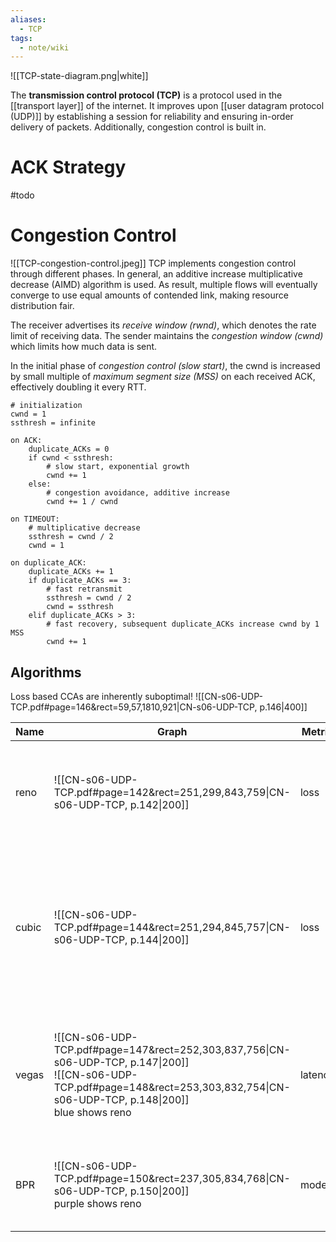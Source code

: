 ```yaml
---
aliases:
  - TCP
tags:
  - note/wiki
---
```

![[TCP-state-diagram.png|white]]

The **transmission control protocol (TCP)** is a protocol used in the [[transport layer]] of the internet. It improves upon [[user datagram protocol (UDP)]] by establishing a session for reliability and ensuring in-order delivery of packets. Additionally, congestion control is built in. 

# ACK Strategy
#todo 


# Congestion Control
![[TCP-congestion-control.jpeg]]
TCP implements congestion control through different phases. In general, an additive increase multiplicative decrease (AIMD) algorithm is used. As result, multiple flows will eventually converge to use equal amounts of contended link, making resource distribution fair.

The receiver advertises its *receive window (rwnd)*, which denotes the rate limit of receiving data. The sender maintains the *congestion window (cwnd)* which limits how much data is sent.

In the initial phase of *congestion control (slow start)*, the cwnd is increased by small multiple of *maximum segment size (MSS)* on each received ACK, effectively doubling it every RTT.

```
# initialization
cwnd = 1
ssthresh = infinite

on ACK:
    duplicate_ACKs = 0
    if cwnd < ssthresh:
        # slow start, exponential growth
        cwnd += 1
	else:
	    # congestion avoidance, additive increase
    	cwnd += 1 / cwnd

on TIMEOUT:
    # multiplicative decrease
    ssthresh = cwnd / 2
    cwnd = 1

on duplicate_ACK:
    duplicate_ACKs += 1
    if duplicate_ACKs == 3:
        # fast retransmit
        ssthresh = cwnd / 2
        cwnd = ssthresh
    elif duplicate_ACKs > 3:
		# fast recovery, subsequent duplicate_ACKs increase cwnd by 1 MSS
        cwnd += 1
```


## Algorithms
Loss based CCAs are inherently suboptimal!
![[CN-s06-UDP-TCP.pdf#page=146&rect=59,57,1810,921|CN-s06-UDP-TCP, p.146|400]]

| Name  | Graph                                                                                                                                                                                     | Metric  | Properties                                                                                                                                                      |
| ----- | ----------------------------------------------------------------------------------------------------------------------------------------------------------------------------------------- | ------- | --------------------------------------------------------------------------------------------------------------------------------------------------------------- |
| reno  | ![[CN-s06-UDP-TCP.pdf#page=142&rect=251,299,843,759\|CN-s06-UDP-TCP, p.142\|200]]                                                                                                         | loss    | RTT unfairness, higher RTT leads to slower increase and thus less bandwidth                                                                                     |
| cubic | ![[CN-s06-UDP-TCP.pdf#page=144&rect=251,294,845,757\|CN-s06-UDP-TCP, p.144\|200]]                                                                                                         | loss    | RTT fairness<br>not kleinrock optional<br>suffers from bufferbloat since rate is only decreased on loss, resulting in high latency because link buffers fill up |
| vegas | ![[CN-s06-UDP-TCP.pdf#page=147&rect=252,303,837,756\|CN-s06-UDP-TCP, p.147\|200]]<br>![[CN-s06-UDP-TCP.pdf#page=148&rect=253,303,832,754\|CN-s06-UDP-TCP, p.148\|200]]<br>blue shows reno | latency | almost kleinrock optimal<br>determining propagation delay is difficult<br>uncompetitive against loss-based CCAs                                                 |
| BPR   | ![[CN-s06-UDP-TCP.pdf#page=150&rect=237,305,834,768\|CN-s06-UDP-TCP, p.150\|200]]<br>purple shows reno                                                                                    | model   | kleinrock optimal (only in isolation)<br>unfair or losing against loss-based CCAs                                                                               |
